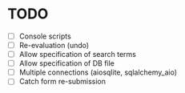 # TODO

- [ ] Console scripts
- [ ] Re-evaluation (undo)
- [ ] Allow specification of search terms
- [ ] Allow specification of DB file
- [ ] Multiple connections (aiosqlite, sqlalchemy_aio)
- [ ] Catch form re-submission